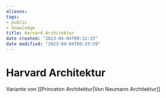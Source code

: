 ```yaml
---
aliases: 
tags: 
- public
- knowledge
title: Harvard Architektur
date created: "2023-04-04T09:32:33"
date modified: "2023-04-04T09:33:59"
---
```


# Harvard Architektur
Variante von [[Princeton Architektur|Von Neumann Architektur]]
